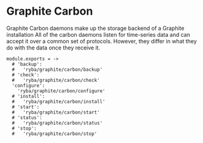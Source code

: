 
# Graphite Carbon

Graphite Carbon daemons make up the storage backend of a Graphite installation
All of the carbon daemons listen for time-series data and can accept it over a common set of protocols.
However, they differ in what they do with the data once they receive it.

    module.exports = ->
      # 'backup':
      #   'ryba/graphite/carbon/backup'
      # 'check':
      #   'ryba/graphite/carbon/check'
      'configure':
        'ryba/graphite/carbon/configure'
      # 'install':
      #   'ryba/graphite/carbon/install'
      # 'start':
      #   'ryba/graphite/carbon/start'
      # 'status':
      #   'ryba/graphite/carbon/status'
      # 'stop':
      #   'ryba/graphite/carbon/stop'
